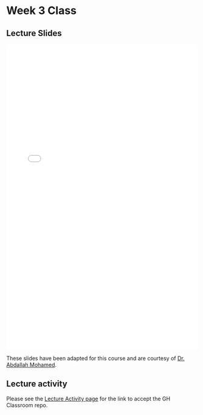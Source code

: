 # Week 3 Class

## Lecture Slides

<iframe src="../../2022-01-25 - Week03.pdf" width="100%" height="800px" frameBorder="0"> </iframe>

These slides have been adapted for this course and are courtesy of [Dr. Abdallah Mohamed](https://people.ok.ubc.ca/abdalmoh/).

## Lecture activity

Please see the [Lecture Activity page](../links) for the link to accept the GH Classroom repo.